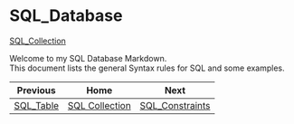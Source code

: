 # SQL_Database
[SQL_Collection](https://github.com/cshglobal99/SQL_Collection/blob/main/0.INTRODUCTION.md)

Welcome to my SQL Database Markdown.  
This document lists the general Syntax rules for SQL and some examples.




| Previous | Home | Next |
|  :---:         |     :---:      |           :---:   |
| [SQL_Table](https://github.com/cshglobal99/SQL_Collection/blob/main/1.SQL_Table.md) |    [SQL Collection](https://github.com/cshglobal99/SQL_Collection/blob/main/0.INTRODUCTION.md) | [SQL_Constraints](https://github.com/cshglobal99/SQL_Collection/blob/main/3.SQL_Constraints.md)   |
